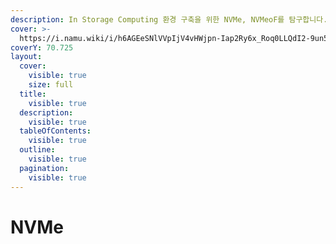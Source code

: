 ```yaml
---
description: In Storage Computing 환경 구축을 위한 NVMe, NVMeoF를 탐구합니다.
cover: >-
  https://i.namu.wiki/i/h6AGEeSNlVVpIjV4vHWjpn-Iap2Ry6x_Roq0LLQdI2-9un5HOU0ap-KbUW_rTzJjuxTYrodrJ77eg8z6OfsPrg.svg
coverY: 70.725
layout:
  cover:
    visible: true
    size: full
  title:
    visible: true
  description:
    visible: true
  tableOfContents:
    visible: true
  outline:
    visible: true
  pagination:
    visible: true
---
```


# NVMe

